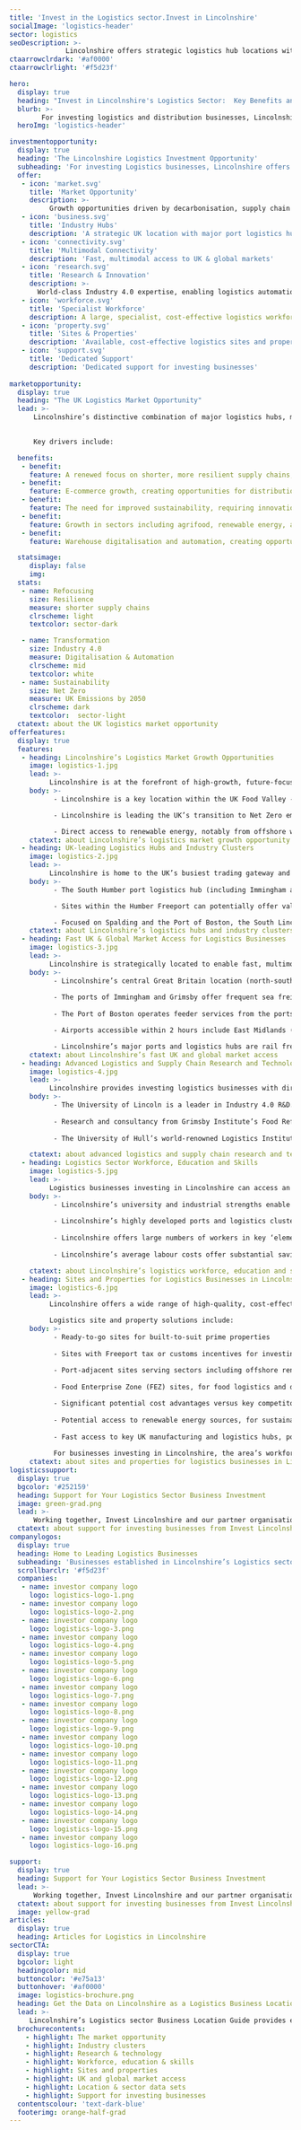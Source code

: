 ```yaml
---
title: 'Invest in the Logistics sector.Invest in Lincolnshire'
socialImage: 'logistics-header'
sector: logistics
seoDescription: >-
              Lincolnshire offers strategic logistics hub locations with direct access to high-growth industries and markets, combined uniquely with world-class digitalisation and automation solutions.
ctaarrowclrdark: '#af0000'
ctaarrowclrlight: '#f5d23f'          

hero:
  display: true
  heading: "Invest in Lincolnshire's Logistics Sector:  Key Benefits and Opportunities"
  blurb: >-
        For investing logistics and distribution businesses, Lincolnshire combines strategic logistics hub locations with direct access to world-class digitalisation and automation solutions - delivering the competitive edge required for success in an era of market disruption and opportunity.
  heroImg: 'logistics-header'

investmentopportunity:
  display: true
  heading: 'The Lincolnshire Logistics Investment Opportunity'
  subheading: 'For investing Logistics businesses, Lincolnshire offers:'
  offer:
   - icon: 'market.svg'
     title: 'Market Opportunity'
     description: >-
          Growth opportunities driven by decarbonisation, supply chain security, e-commerce, and automation, in key sectors including agrifood and low carbon energy/industry. 
   - icon: 'business.svg'
     title: 'Industry Hubs'
     description: 'A strategic UK location with major port logistics hubs and advanced industry clusters.'          
   - icon: 'connectivity.svg'
     title: 'Multimodal Connectivity'
     description: 'Fast, multimodal access to UK & global markets'
   - icon: 'research.svg'
     title: 'Research & Innovation'
     description: >-
       World-class Industry 4.0 expertise, enabling logistics automation and digitalisation.    
   - icon: 'workforce.svg'
     title: 'Specialist Workforce'
     description: A large, specialist, cost-effective logistics workforce and sector-focused skills providers.           
   - icon: 'property.svg'
     title: 'Sites & Properties'
     description: 'Available, cost-effective logistics sites and properties, including options with potential Freeport incentives.'
   - icon: 'support.svg'
     title: 'Dedicated Support'
     description: 'Dedicated support for investing businesses'    
             
marketopportunity:
  display: true
  heading: "The UK Logistics Market Opportunity"
  lead: >-
      Lincolnshire’s distinctive combination of major logistics hubs, multimodal connectivity, and Industry 4.0 expertise makes it the ideal location for logistics businesses seeking to profit from transformation and growth in the UK’s logistics and industrial sectors.
      

      Key drivers include:

  benefits:
   - benefit: 
     feature: A renewed focus on shorter, more resilient supply chains, following recent economic shocks and international security concerns.
   - benefit: 
     feature: E-commerce growth, creating opportunities for distribution businesses.
   - benefit: 
     feature: The need for improved sustainability, requiring innovation in logistics technologies and supply chain models.
   - benefit: 
     feature: Growth in sectors including agrifood, renewable energy, and low carbon manufacturing, driven by innovation and decarbonisation.
   - benefit: 
     feature: Warehouse digitalisation and automation, creating opportunities for innovative technology and distribution businesses.

  statsimage:
     display: false
     img: 
  stats: 
   - name: Refocusing
     size: Resilience
     measure: shorter supply chains
     clrscheme: light
     textcolor: sector-dark

   - name: Transformation
     size: Industry 4.0
     measure: Digitalisation & Automation
     clrscheme: mid
     textcolor: white
   - name: Sustainability
     size: Net Zero
     measure: UK Emissions by 2050
     clrscheme: dark
     textcolor:  sector-light     
  ctatext: about the UK logistics market opportunity 
offerfeatures:
  display: true
  features:
   - heading: Lincolnshire’s Logistics Market Growth Opportunities
     image: logistics-1.jpg
     lead: >-
          Lincolnshire is at the forefront of high-growth, future-focused industry sectors including agrifood, low carbon energy and industry, and advanced engineering and manufacturing, presenting a range of partnering opportunities for logistics businesses..
     body: >-
           - Lincolnshire is a key location within the UK Food Valley - the country’s heartland for food production, food and seafood manufacturing, horticulture, and food logistics.

           - Lincolnshire is leading the UK’s transition to Net Zero emissions, through major strategic investments in industrial decarbonisation, offshore renewable energy, and the circular economy - creating extensive opportunities for logistics businesses.

           - Direct access to renewable energy, notably from offshore wind, will potentially enable Lincolnshire-based logistics businesses to develop net zero supply chains, including food cool chains.
     ctatext: about Lincolnshire’s logistics market growth opportunity 
   - heading: UK-leading Logistics Hubs and Industry Clusters
     image: logistics-2.jpg
     lead: >-
          Lincolnshire is home to the UK’s busiest trading gateway and the country’s largest food and horticultural logistics hub - providing the infrastructure, expertise, supply chains and market opportunities required for logistics business growth.
     body: >-
           - The South Humber port logistics hub (including Immingham and Grimsby) offers extensive ports infrastructure and services, and multimodal freight terminals. Key sectors served include energy, offshore renewables, process manufacturing, and agrifood.

           - Sites within the Humber Freeport can potentially offer valuable tax and customs benefits - attracting major industrial investments and creating logistics growth opportunities. 

           - Focused on Spalding and the Port of Boston, the South Lincolnshire logistics hub includes the UK’s largest food logistics hub and a leading centre for horticultural distribution.
     ctatext: about Lincolnshire’s logistics hubs and industry clusters
   - heading: Fast UK & Global Market Access for Logistics Businesses 
     image: logistics-3.jpg
     lead: >-
          Lincolnshire is strategically located to enable fast, multimodal access to UK and international markets
     body: >-
           - Lincolnshire’s central Great Britain location (north-south) enables fast access by road to the UK’s major population centres, distribution hubs and freight terminals.
 
           - The ports of Immingham and Grimsby offer frequent sea freight services to European ports and offshore renewables hubs, and deep-sea feeder operations to Rotterdam.
           
           - The Port of Boston operates feeder services from the ports of Rotterdam and Amsterdam, and serves UK markets for containers and bulk foods.

           - Airports accessible within 2 hours include East Midlands (the UK’s no.2 air cargo hub), Birmingham and Leeds-Bradford. Within Lincolnshire, Humberside Airport’s Amsterdam Schiphol hub-feeder service enables access to hundreds of global destinations.

           - Lincolnshire’s major ports and logistics hubs are rail freight connected. Both Grimsby and Immingham ports offer W12-gauge access for ‘high cube’ containers.
     ctatext: about Lincolnshire’s fast UK and global market access 
   - heading: Advanced Logistics and Supply Chain Research and Technologies
     image: logistics-4.jpg
     lead: >-
          Lincolnshire provides investing logistics businesses with direct access to leading-edge logistics, supply chain, digitalisation and automation research and technologies, enabling improvements in productivity, sustainability, and supply chain resilience.
     body: >-
           - The University of Lincoln is a leader in Industry 4.0 R&D. Technologies including AI and intelligent robotics are applied to key challenges including more sustainable, intelligent transport and logistics; supply chain digitalisation; and energy-efficient refrigeration.
 
           - Research and consultancy from Grimsby Institute’s Food Refrigeration and Process Engineering Research Centre (FRPERC) enables industry to implement best practice.
           
           - The University of Hull’s world-renowned Logistics Institute collaborates with industry to address real-world challenges including supply chain optimisation, digitalisation and decarbonisation.

     ctatext: about advanced logistics and supply chain research and technologies in Lincolnshire                             
   - heading: Logistics Sector Workforce, Education and Skills
     image: logistics-5.jpg
     lead: >-
          Logistics businesses investing in Lincolnshire can access an available, high-quality workforce across the skills spectrum, enabling fast recruitment and project delivery, business transformation, and improved productivity.
     body: >-
           - Lincolnshire’s university and industrial strengths enable access to technical workers with the engineering and high-tech skills required for warehouse process digitalisation, automation and maintenance.
 
           - Lincolnshire’s highly developed ports and logistics clusters provide access to a workforce with high levels of expertise across a range of logistics specialisations.
           
           - Lincolnshire offers large numbers of workers in key ‘elementary’ and technically skilled classifications of relevance to logistics businesses, with high workforce concentrations versus the Great Britain average. 
 
           - Lincolnshire’s average labour costs offer substantial savings versus the national average.

     ctatext: about Lincolnshire’s logistics workforce, education and skills 
   - heading: Sites and Properties for Logistics Businesses in Lincolnshire
     image: logistics-6.jpg
     lead: >-
          Lincolnshire offers a wide range of high-quality, cost-effective logistics and distribution sites and properties, in strategic hub locations that enable fast access to UK and international markets.

          Logistics site and property solutions include:
     body: >-
           - Ready-to-go sites for built-to-suit prime properties
 
           - Sites with Freeport tax or customs incentives for investing businesses
           
           - Port-adjacent sites serving sectors including offshore renewables
 
           - Food Enterprise Zone (FEZ) sites, for food logistics and distribution 

           - Significant potential cost advantages versus key competitor locations
           
           - Potential access to renewable energy sources, for sustainable supply chains
           
           - Fast access to key UK manufacturing and logistics hubs, ports and airports
           
           For businesses investing in Lincolnshire, the area’s workforce advantages can enable fast recruitment and project delivery, business transformation, and improved productivity.
     ctatext: about sites and properties for logistics businesses in Lincolnshire      
logisticssupport:
  display: true
  bgcolor: '#252159'
  heading: Support for Your Logistics Sector Business Investment
  image: green-grad.png
  lead: >-
      Working together, Invest Lincolnshire and our partner organisations, including local authorities, education providers and businesses, provide dedicated support to ensure a ‘soft landing’ for companies locating and investing in Lincolnshire.
  ctatext: about support for investing businesses from Invest Lincolnshire 
companylogos:
  display: true
  heading: Home to Leading Logistics Businesses
  subheading: 'Businesses established in Lincolnshire’s Logistics sector include:'
  scrollbarclr: '#f5d23f'
  companies:
   - name: investor company logo
     logo: logistics-logo-1.png
   - name: investor company logo
     logo: logistics-logo-2.png
   - name: investor company logo
     logo: logistics-logo-3.png
   - name: investor company logo
     logo: logistics-logo-4.png
   - name: investor company logo
     logo: logistics-logo-5.png
   - name: investor company logo
     logo: logistics-logo-6.png
   - name: investor company logo
     logo: logistics-logo-7.png
   - name: investor company logo
     logo: logistics-logo-8.png
   - name: investor company logo
     logo: logistics-logo-9.png
   - name: investor company logo
     logo: logistics-logo-10.png
   - name: investor company logo
     logo: logistics-logo-11.png
   - name: investor company logo
     logo: logistics-logo-12.png
   - name: investor company logo
     logo: logistics-logo-13.png
   - name: investor company logo
     logo: logistics-logo-14.png
   - name: investor company logo
     logo: logistics-logo-15.png
   - name: investor company logo
     logo: logistics-logo-16.png  

support:
  display: true
  heading: Support for Your Logistics Sector Business Investment
  lead: >-
      Working together, Invest Lincolnshire and our partner organisations, including local authorities, education providers and businesses, provide dedicated support to ensure a ‘soft landing’ for companies locating and investing in Lincolnshire.
  ctatext: about support for investing businesses from Invest Lincolnshire
  image: yellow-grad
articles:
  display: true
  heading: Articles for Logistics in Lincolnshire
sectorCTA:
  display: true
  bgcolor: light
  headingcolor: mid
  buttoncolor: '#e75a13'
  buttonhover: '#af0000'
  image: logistics-brochure.png
  heading: Get the Data on Lincolnshire as a Logistics Business Location
  lead: >-
     Lincolnshire’s Logistics sector Business Location Guide provides essential information and data for companies researching and evaluation Lincolnshire as a potential investment location, including:                                       
  brochurecontents:
    - highlight: The market opportunity
    - highlight: Industry clusters
    - highlight: Research & technology
    - highlight: Workforce, education & skills
    - highlight: Sites and properties
    - highlight: UK and global market access
    - highlight: Location & sector data sets
    - highlight: Support for investing businesses
  contentscolour: 'text-dark-blue'
  footerimg: orange-half-grad 
---
```



